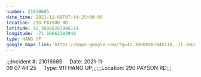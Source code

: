```yaml
---
number: 21018685
date_time: 2021-11-09T07:44:25+00:00
location: 290 PAYSON RD
latitude: 42.38008287846114
longitude: -71.16662283948
type: HANG UP
google_maps_link: https://maps.google.com/?q=42.38008287846114,-71.16662283948
---
```


;;;Incident #: 21018685     Date: 2021‐11‐09 07:44:25     Type: 911 HANG UP;;;;;;Location: 290 PAYSON RD;;;
